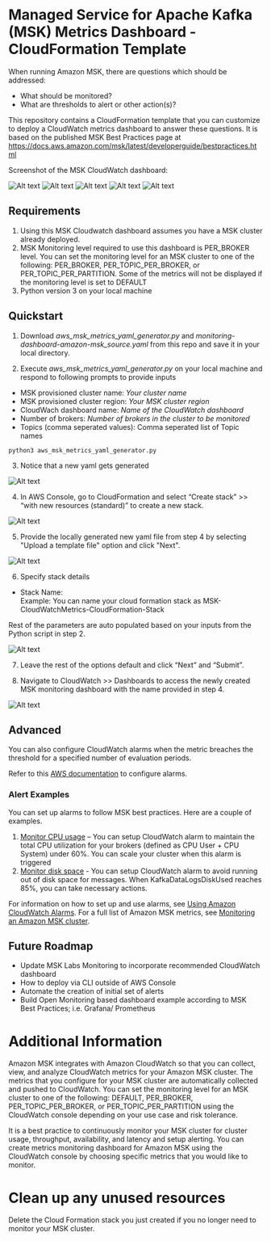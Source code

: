 # Managed Service for Apache Kafka (MSK) Metrics Dashboard - CloudFormation Template

When running Amazon MSK, there are questions which should be addressed:

* What should be monitored? 
* What are thresholds to alert or other action(s)?

This repository contains a CloudFormation template that you can customize to deploy a CloudWatch metrics dashboard to answer these questions.  It is based on the published MSK Best Practices page at https://docs.aws.amazon.com/msk/latest/developerguide/bestpractices.html

Screenshot of the MSK CloudWatch dashboard:
 
 ![Alt text](images/c-level-metrics.png)
 ![Alt text](images/cb1-level-metrics.png)
 ![Alt text](images/cb2-level-metrics.png)
 ![Alt text](images/cb3-level-metrics.png)
 ![Alt text](images/cbt-level-metrics.png)

## Requirements

1. Using this MSK Cloudwatch dashboard assumes you have a MSK cluster already deployed.
2. MSK Monitoring level required to use this dashboard is PER_BROKER level. You can set the monitoring level for an MSK cluster to one of the following: PER_BROKER, PER_TOPIC_PER_BROKER, or PER_TOPIC_PER_PARTITION.
Some of the metrics will not be displayed if the monitoring level is set to DEFAULT 
3. Python version 3 on your local machine

## Quickstart

1. Download _aws_msk_metrics_yaml_generator.py_ and _monitoring-dashboard-amazon-msk_source.yaml_ from this repo and save it in your local directory.

2. Execute _aws_msk_metrics_yaml_generator.py_ on your local machine and respond to following prompts to provide inputs
-   MSK provisioned cluster name: _Your cluster name_
-   MSK provisioned cluster region: _Your MSK cluster region_
-   CloudWach dashboard name: _Name of the CloudWatch dashboard_
-   Number of brokers: _Number of brokers in the cluster to be monitored_
-   Topics (comma seperated values): Comma seperated list of Topic names 

`python3 aws_msk_metrics_yaml_generator.py`

3. Notice that a new yaml gets generated 

![Alt text](images/lt1.png)

4. In AWS Console, go to CloudFormation and select “Create stack” >> “with new resources (standard)” to create a new stack.

![Alt text](images/cf1.png)

5. Provide the locally generated new yaml file from step 4 by selecting "Upload a template file" option and click "Next".

![Alt text](images/cf2.png)

6. Specify stack details

* Stack Name:  
Example: You can name your cloud formation stack as MSK-CloudWatchMetrics-CloudFormation-Stack

Rest of the parameters are auto populated based on your inputs from the Python script in step 2.

![Alt text](images/cf3.png)

7. Leave the rest of the options default and click “Next” and “Submit”.

8. Navigate to CloudWatch >> Dashboards to access the newly created MSK monitoring dashboard with the name provided in step 4.

![Alt text](images/cf4.png)


## Advanced

You can also configure CloudWatch alarms when the metric breaches the threshold for a specified number of evaluation periods. 

Refer to this [AWS documentation](https://docs.aws.amazon.com/AmazonCloudWatch/latest/monitoring/ConsoleAlarms.html) to configure alarms.

### Alert Examples

You can set up alarms to follow MSK best practices. Here are a couple of examples.

1.	[Monitor CPU usage](https://docs.aws.amazon.com/msk/latest/developerguide/bestpractices.html#bestpractices-monitor-cpu) – You can setup CloudWatch alarm to maintain the total CPU utilization for your brokers (defined as CPU User + CPU System) under 60%. You can scale your cluster when this alarm is triggered
2.	[Monitor disk space](https://docs.aws.amazon.com/msk/latest/developerguide/bestpractices.html#bestpractices-monitor-disk-space) - You can setup CloudWatch alarm to avoid running out of disk space for messages. When KafkaDataLogsDiskUsed reaches 85%, you can take necessary actions.

For information on how to set up and use alarms, see [Using Amazon CloudWatch Alarms](https://docs.aws.amazon.com/AmazonCloudWatch/latest/monitoring/AlarmThatSendsEmail.html). For a full list of Amazon MSK metrics, see [Monitoring an Amazon MSK cluster](https://docs.aws.amazon.com/msk/latest/developerguide/monitoring.html).


## Future Roadmap
* Update MSK Labs Monitoring to incorporate recommended CloudWatch dashboard
* How to deploy via CLI outside of AWS Console
* Automate the creation of initial set of alerts
* Build Open Monitoring based dashboard example according to MSK Best Practices; i.e. Grafana/ Prometheus

  

# Additional Information

Amazon MSK integrates with Amazon CloudWatch so that you can collect, view, and analyze CloudWatch metrics for your Amazon MSK cluster. The metrics that you configure for your MSK cluster are automatically collected and pushed to CloudWatch. You can set the monitoring level for an MSK cluster to one of the following: DEFAULT, PER_BROKER, PER_TOPIC_PER_BROKER, or PER_TOPIC_PER_PARTITION using the CloudWatch console depending on your use case and risk tolerance. 

It is a best practice to continuously monitor your MSK cluster for cluster usage, throughput, availability, and latency and setup alerting. You can create metrics monitoring dashboard for Amazon MSK using the CloudWatch console by choosing specific metrics that you would like to monitor. 

# Clean up any unused resources

Delete the Cloud Formation stack you just created if you no longer need to monitor your MSK cluster. 